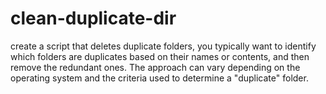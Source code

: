 # clean-duplicate-dir

create a script that deletes duplicate folders, you typically want to identify which folders are duplicates based on their names or contents, and then remove the redundant ones. The approach can vary depending on the operating system and the criteria used to determine a "duplicate" folder.